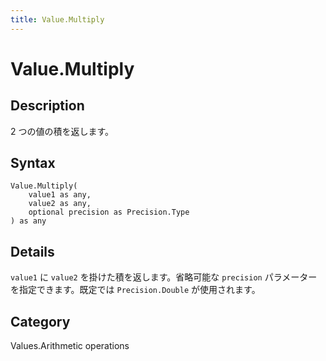 ```yaml
---
title: Value.Multiply
---
```


# Value.Multiply


## Description

2 つの値の積を返します。


## Syntax

```powerquery
Value.Multiply(
    value1 as any,
    value2 as any,
    optional precision as Precision.Type
) as any
```


## Details

<code>value1</code> に <code>value2</code> を掛けた積を返します。省略可能な <code>precision</code> パラメーターを指定できます。既定では <code>Precision.Double</code> が使用されます。



## Category
Values.Arithmetic operations
